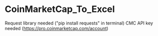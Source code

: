 # CoinMarketCap_To_Excel

Request library needed ("pip install requests" in terminal)
CMC API key needed (https://pro.coinmarketcap.com/account)
